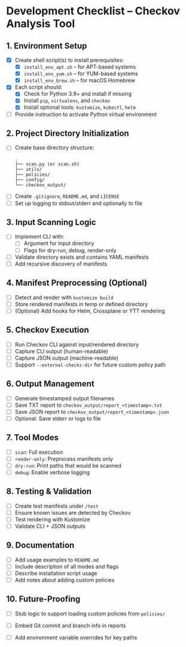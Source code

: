# Development Checklist – Checkov Analysis Tool

## 1. Environment Setup

- [x] Create shell script(s) to install prerequisites:
  - [x] `install_env_apt.sh` – for APT-based systems
  - [x] `install_env_yum.sh` – for YUM-based systems
  - [x] `install_env_brew.sh` – for macOS Homebrew
- [x] Each script should:
  - [x] Check for Python 3.9+ and install if missing
  - [x] Install `pip`, `virtualenv`, and `checkov`
  - [x] Install optional tools: `kustomize`, `kubectl`, `helm`
- [ ] Provide instruction to activate Python virtual environment

## 2. Project Directory Initialization

- [ ] Create base directory structure:
  ```
  .
  ├── scan.py (or scan.sh)
  ├── utils/
  ├── policies/
  ├── config/
  └── checkov_output/
  ```
- [ ] Create `.gitignore`, `README.md`, and `LICENSE`
- [ ] Set up logging to stdout/stderr and optionally to file

## 3. Input Scanning Logic

- [ ] Implement CLI with:
  - [ ] Argument for input directory
  - [ ] Flags for dry-run, debug, render-only
- [ ] Validate directory exists and contains YAML manifests
- [ ] Add recursive discovery of manifests

## 4. Manifest Preprocessing (Optional)

- [ ] Detect and render with `kustomize build`
- [ ] Store rendered manifests in temp or defined directory
- [ ] (Optional) Add hooks for Helm, Crossplane or YTT rendering

## 5. Checkov Execution

- [ ] Run Checkov CLI against input/rendered directory
- [ ] Capture CLI output (human-readable)
- [ ] Capture JSON output (machine-readable)
- [ ] Support `--external-checks-dir` for future custom policy path

## 6. Output Management

- [ ] Generate timestamped output filenames
- [ ] Save TXT report to `checkov_output/report_<timestamp>.txt`
- [ ] Save JSON report to `checkov_output/report_<timestamp>.json`
- [ ] Optional: Save stderr or logs to file

## 7. Tool Modes

- [ ] `scan`: Full execution
- [ ] `render-only`: Preprocess manifests only
- [ ] `dry-run`: Print paths that would be scanned
- [ ] `debug`: Enable verbose logging

## 8. Testing & Validation

- [ ] Create test manifests under `/test`
- [ ] Ensure known issues are detected by Checkov
- [ ] Test rendering with Kustomize
- [ ] Validate CLI + JSON outputs

## 9. Documentation

- [ ] Add usage examples to `README.md`
- [ ] Include description of all modes and flags
- [ ] Describe installation script usage
- [ ] Add notes about adding custom policies

## 10. Future-Proofing

- [ ] Stub logic to support loading custom policies from `policies/`
- [ ] Embed Git commit and branch info in reports
- [ ] Add environment variable overrides for key paths

